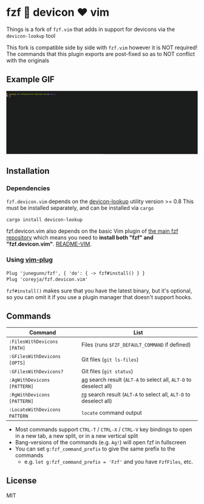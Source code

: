 fzf :purple_heart: devicon :heart: vim
===============

Things is a fork of `fzf.vim` that adds in support for devicons via the `devicon-lookup` tool

This fork is compatible side by side with `fzf.vim` however it is NOT required! The commands
that this plugin exports are post-fixed so as to NOT conflict with the originals

Example GIF
-----------

![fzf.devicon.fzf example gif](screenshots/example.gif?raw=true)

Installation
------------

### Dependencies

`fzf.devicon.vim` depends on the [devicon-lookup](https://github.com/coreyja/devicon-lookup) utility version >= 0.8
This must be installed separately, and can be installed via `cargo`

```
cargo install devicon-lookup
```

fzf.devicon.vim also depends on the basic Vim plugin of [the main fzf
repository][fzf] which means you need to **install both "fzf" and
"fzf.devicon.vim"**.
[README-VIM][README-VIM].

[fzf-main]: https://github.com/junegunn/fzf
[README-VIM]: https://github.com/junegunn/fzf/blob/master/README-VIM.md


### Using [vim-plug](https://github.com/junegunn/vim-plug)

```vim
Plug 'junegunn/fzf', { 'do': { -> fzf#install() } }
Plug 'coreyja/fzf.devicon.vim'
```

`fzf#install()` makes sure that you have the latest binary, but it's optional,
so you can omit it if you use a plugin manager that doesn't support hooks.

Commands
--------

| Command                       | List                                                                    |
| ---                           | ---                                                                     |
| `:FilesWithDevicons [PATH]`   | Files (runs `$FZF_DEFAULT_COMMAND` if defined)                          |
| `:GFilesWithDevicons [OPTS]`  | Git files (`git ls-files`)                                              |
| `:GFilesWithDevicons?`        | Git files (`git status`)                                                |
| `:AgWithDevicons [PATTERN]`   | [ag][ag] search result (`ALT-A` to select all, `ALT-D` to deselect all) |
| `:RgWithDevicons [PATTERN]`   | [rg][rg] search result (`ALT-A` to select all, `ALT-D` to deselect all) |
| `:LocateWithDevicons PATTERN` | `locate` command output                                                 |

- Most commands support `CTRL-T` / `CTRL-X` / `CTRL-V` key
  bindings to open in a new tab, a new split, or in a new vertical split
- Bang-versions of the commands (e.g. `Ag!`) will open fzf in fullscreen
- You can set `g:fzf_command_prefix` to give the same prefix to the commands
    - e.g. `let g:fzf_command_prefix = 'Fzf'` and you have `FzfFiles`, etc.

License
-------

MIT

[fzf]:       https://github.com/junegunn/fzf
[fzf.vim]:   https://github.com/junegunn/fzf.vim
[run]:       https://github.com/junegunn/fzf/blob/master/README-VIM.md#fzfrun
[vimrc]:     https://github.com/junegunn/dotfiles/blob/master/vimrc
[ag]:        https://github.com/ggreer/the_silver_searcher
[rg]:        https://github.com/BurntSushi/ripgrep
[us]:        https://github.com/SirVer/ultisnips
